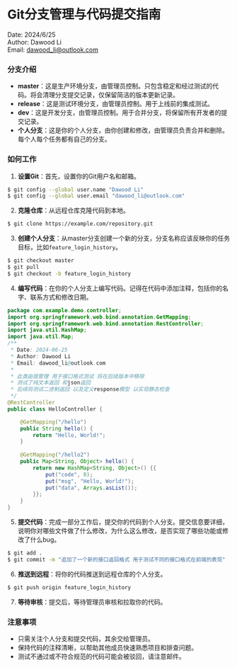 # Git分支管理与代码提交指南

Date: 2024/6/25  
Author: Dawood Li  
Email: dawood_li@outlook.com  

### 分支介绍

- **master**：这是生产环境分支，由管理员控制。只包含稳定和经过测试的代码。将会清理分支提交记录，仅保留简洁的版本更新记录。
- **release**：这是测试环境分支，由管理员控制。用于上线前的集成测试。
- **dev**：这是开发分支，由管理员控制。用于合并分支，将保留所有开发者的提交记录。
- **个人分支**：这是你的个人分支，由你创建和修改，由管理员负责合并和删除。每个人每个任务都有自己的分支。

### 如何工作

1. **设置Git**：首先，设置你的Git用户名和邮箱。
``` sh
$ git config --global user.name "Dawood Li"
$ git config --global user.email "dawood_li@outlook.com"
```

2. **克隆仓库**：从远程仓库克隆代码到本地。
``` sh
$ git clone https://example.com/repository.git
```

3. **创建个人分支**：从master分支创建一个新的分支，分支名称应该反映你的任务目标，比如`feature_login_history`。
``` sh
$ git checkout master
$ git pull
$ git checkout -b feature_login_history
```

4. **编写代码**：在你的个人分支上编写代码。记得在代码中添加注释，包括你的名字、联系方式和修改日期。
``` java
package com.example.demo.controller;
import org.springframework.web.bind.annotation.GetMapping;
import org.springframework.web.bind.annotation.RestController;
import java.util.HashMap;
import java.util.Map;
/**
 * Date: 2024-06-25
 * Author: Dawood Li
 * Email: dawood_li@outlook.com
 * 
 * 此类由我管理 用于接口格式测试 将在后续版本中移除
 * 测试了纯文本返回 和json返回
 * 后续将测试二进制返回 以及定义response模型 以实现静态检查
 */
@RestController
public class HelloController {

    @GetMapping("/hello")
    public String hello() {
        return "Hello, World!";
    }
    
    @GetMapping("/hello2")
    public Map<String, Object> hello() {
        return new HashMap<String, Object>() {{
            put("code", 0);
            put("msg", "Hello, World!");
            put("data", Arrays.asList());
        }};
    }
}
```

5. **提交代码**：完成一部分工作后，提交你的代码到个人分支。提交信息要详细，说明你对哪些文件做了什么修改，为什么这么修改，是否实现了哪些功能或修改了什么bug。
```bash
$ git add .
$ git commit -m "追加了一个新的接口返回格式 用于测试不同的接口格式在前端的表现"
```
6. **推送到远程**：将你的代码推送到远程仓库的个人分支。
```bash
$ git push origin feature_login_history
```
7. **等待审核**：提交后，等待管理员审核和拉取你的代码。

### 注意事项
- 只需关注个人分支和提交代码，其余交给管理员。
- 保持代码的注释清晰，以帮助其他成员快速熟悉项目和排查问题。
- 测试不通过或不符合规范的代码可能会被驳回，请注意邮件。


